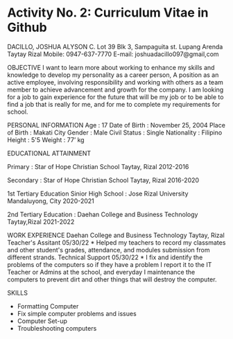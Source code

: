 <html>
<body>

<h1>Activity No. 2: Curriculum Vitae in Github</h1>

<p>DACILLO, JOSHUA ALYSON C.                                                                                        
Lot 39 Blk 3, Sampaguita st. Lupang
Arenda Taytay Rizal
Mobile: 0947-637-7770
E-mail: joshuadacillo097@gmail,com</p>


<p>OBJECTIVE       
    I want to learn more about working to enhance my skills and knowledge to develop my personality as a career person, A position as an active employee, involving responsibility and working with others as a team member to achieve advancement and growth for the company. I am looking for a job to gain experience for the future that will be my job or to be able to find a job that is really for me, and for me to complete my requirements for school. </p>

      
<p>PERSONAL INFORMATION     
Age			    :  17
Date of Birth   :  November 25, 2004
Place of Birth  :  Makati City
Gender		    :  Male
Civil Status    :  Single
Nationality		:  Filipino
Height			:  5'5
Weight		            :  77’ kg        </p>

<p>EDUCATIONAL ATTAINMENT

Primary : Star of Hope Christian School Taytay, Rizal                                                                       2012-2016

Secondary : Star of Hope Christian School Taytay, Rizal                                                                     2016-2020

1st Tertiary Education Sinior High School : Jose Rizal University Mandaluyong, City                                         2020-2021

2nd Tertiary Education  : Daehan College and Business Technology Taytay,Rizal                                               2021-2022
</p>

<p> WORK EXPERIENCE
Daehan College and Business Technology Taytay, Rizal
Teacher's Assitant 05/30/22
* Helped my teachers to record my classmates and other student's grades, attendance, and modules submission from different strands.
Technical Support 05/30/22
* I fix and identify the problems of the computers so if they have a problem I report it to the IT Teacher or Admins at the school, and everyday I maintenance the computers to prevent dirt and other things that will destroy the computer.

SKILLS

*	Formatting Computer
*	Fix simple computer problems and issues
*	Computer Set-up
*   Troubleshooting computers
</html>
</body>
